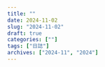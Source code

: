 ```yaml
---
title: ""
date: 2024-11-02
slug: "2024-11-02"
draft: true
categories: [""]
tags: ["日誌"]
archives: ["2024-11", "2024"]
---
```

